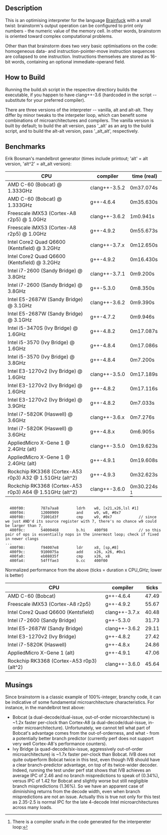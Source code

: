 Description
-----------

This is an optimising interpreter for the language [Brainfuck](http://en.wikipedia.org/wiki/Brainfuck) with a small twist: brainstorm's output operation can be configured to print only numbers - the numeric value of the memory cell. In other words, brainstorm is oriented toward complex computational problems.

Other than that brainstorm does two very basic optimisations on the code: homogeneous data- and instruction-pointer-move instruction sequences are collapsed to one instruction. Instructions themselves are stored as 16-bit words, containing an optional immediate-operand field.

How to Build
------------

Running the build.sh script in the respective directiory builds the executable, if you happen to have clang++-3.6 (hardcoded in the script -- substitute for your preferred compiler).

There are three versions of the interpreter -- vanilla, alt and alt-alt. They differ by minor tweaks to the interpeter loop, which can benefit some combinations of microarchitectures and compilers. The vanilla version is built by default; to build the alt version, pass '\_alt' as an arg to the build script, and to build the alt-alt version, pass '\_alt\_alt', respectively.

Benchmarks
----------

Erik Bosman's mandelbrot generator (times include printout; 'alt' = alt version, 'alt^2' = alt\_alt version):

| CPU                                                     | compiler      | time (real)    |
| ---------------------------------------------------     | ------------- | -------------- |
| AMD C-60 (Bobcat) @ 1.333GHz                            | clang++-3.5.2 | 0m37.074s      |
| AMD C-60 (Bobcat) @ 1.333GHz                            | g++-4.6.4     | 0m35.630s      |
| Freescale iMX53 (Cortex-A8 r2p5) @ 1.0GHz               | clang++-3.6.2 | 1m0.941s       |
| Freescale iMX53 (Cortex-A8 r2p5) @ 1.0GHz               | g++-4.9.2     | 0m55.673s      |
| Intel Core2 Quad Q6600 (Kentsfield) @ 3.2GHz            | clang++-3.7.x | 0m12.650s      |
| Intel Core2 Quad Q6600 (Kentsfield) @ 3.2GHz            | g++-4.9.2     | 0m16.430s      |
| Intel i7-2600 (Sandy Bridge) @ 3.8GHz                   | clang++-3.7.1 | 0m9.200s       |
| Intel i7-2600 (Sandy Bridge) @ 3.8GHz                   | g++-5.3.0     | 0m8.350s       |
| Intel E5-2687W (Sandy Bridge) @ 3.1GHz                  | clang++-3.6.2 | 0m9.390s       |
| Intel E5-2687W (Sandy Bridge) @ 3.1GHz                  | g++-4.7.2     | 0m9.946s       |
| Intel i5-3470S (Ivy Bridge) @ 1.6GHz                    | g++-4.8.2     | 0m17.087s      |
| Intel i5-3570 (Ivy Bridge) @ 1.6GHz                     | g++-4.8.4     | 0m17.086s      |
| Intel i5-3570 (Ivy Bridge) @ 3.8GHz                     | g++-4.8.4     | 0m7.200s       |
| Intel E3-1270v2 (Ivy Bridge) @ 1.6GHz                   | clang++-3.5.0 | 0m17.189s      |
| Intel E3-1270v2 (Ivy Bridge) @ 1.6GHz                   | g++-4.8.2     | 0m17.116s      |
| Intel E3-1270v2 (Ivy Bridge) @ 3.9GHz                   | g++-4.8.2     | 0m7.033s       |
| Intel i7-5820K (Haswell) @ 3.6GHz                       | clang++-3.6.x | 0m7.276s       |
| Intel i7-5820K (Haswell) @ 3.6GHz                       | g++-4.8.x     | 0m6.905s       |
| AppliedMicro X-Gene 1 @ 2.4GHz (alt)                    | clang++-3.5.0 | 0m19.623s      |
| AppliedMicro X-Gene 1 @ 2.4GHz (alt)                    | g++-4.9.1     | 0m19.608s      |
| Rockchip RK3368 (Cortex-A53 r0p3) A32 @ 1.51GHz (alt^2) | g++-4.9.3     | 0m32.623s      |
| Rockchip RK3368 (Cortex-A53 r0p3) A64 @ 1.51GHz (alt^2) | clang++-3.6.0 | 0m30.224s [^1] |

[^1]: There is a compiler snafu in the code generated for the interpereter loop:

<pre><code>
  400f00:       787a7aa8        ldrh    w8, [x21,x26,lsl #1]
  400f04:       12000909        and     w9, w8, #0x7
  400f08:       71001d3f        cmp     w9, #0x7            // since we just AND'd its source register with 7, there's no chance w9 could be larger than 7,
  400f0c:       54000468        b.hi    400f98              // so this pair of ops is essentially nops in the innermost loop; check if fixed in newer clangs
...
  400f98:       f94007e8        ldr     x8, [sp,#8]
  400f9c:       9100075a        add     x26, x26, #0x1
  400fa0:       eb08035f        cmp     x26, x8
  400fa4:       54fffae3        b.cc    400f00
</code></pre>

Normalized performance from the above (ticks = duration x CPU\_GHz; lower is better)

| CPU                                                 | compiler      | ticks       |
|---------------------------------------------------- | ------------- | ----------- |
| AMD C-60 (Bobcat)                                   | g++-4.6.4     | 47.49       |
| Freescale iMX53 (Cortex-A8 r2p5)                    | g++-4.9.2     | 55.67       |
| Intel Core2 Quad Q6600 (Kentsfield)                 | clang++-3.7.x | 40.48       |
| Intel i7-2600 (Sandy Bridge)                        | g++-5.3.0     | 31.73       |
| Intel E5-2687W (Sandy Bridge)                       | clang++-3.6.2 | 29.11       |
| Intel E3-1270v2 (Ivy Bridge)                        | g++-4.8.2     | 27.42       |
| Intel i7-5820K (Haswell)                            | g++-4.8.x     | 24.86       |
| AppliedMicro X-Gene 1 (alt)                         | g++-4.9.1     | 47.06       |
| Rockchip RK3368 (Cortex-A53 r0p3) (alt^2)           | clang++-3.6.0 | 45.64       |

Musings
-------

Since brainstorm is a classic example of 100%-integer, branchy code, it can be indicative of some fundamental microarchitecture characteristics. For instance, in the mandelbrot test above:

* Bobcat (a dual-decode/dual-issue, out-of-order microarchitecture) is ~1.2x faster per-clock than Cortex-A8 (a dual-decode/dual-issue, in-order microarchitecture). Unfortunately, we cannot tell what part of Bobcat's advantage comes from the out-of-orderness, and what - from a potentially better branch predictor (currently perf does not support very well Cortex-A8's performance counters).
* Ivy Bridge (a quad-decode/six-issue, aggressively out-of-order microarchitecture) is ~1.7x faster per-clock than Bobcat. IVB does not quite outperform Bobcat twice in this test, even though IVB should have a clear branch-predictor advantage, on top of its twice-wider decoder. Indeed, running the test under perf stat shows that IVB achieves an average IPC of 2.46 and no branch mispredictions to speak of (0.34%), versus IPC of 1.42 for Bobcat and slightly worse but still negligible branch mispredictions (1.36%). So we have an apparent case of diminishing returns from the decode width, even when branch mispredictions are not an issue. Actually this is true not only for this test as 2.35-2.5 is normal IPC for the late 4-decode Intel microarchitectures across many loads.
